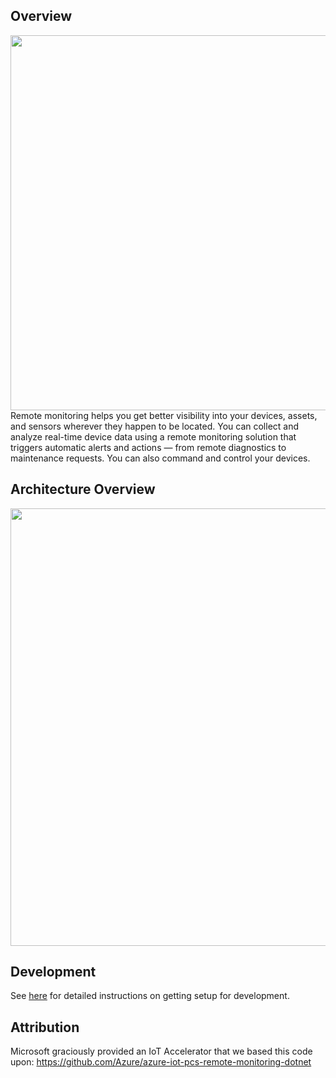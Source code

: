 ## Overview
<div>
<img src="https://user-images.githubusercontent.com/33666587/39657377-33612fc8-4fbc-11e8-98a8-58906236238a.png" width="600" height="auto"/>
</div>
Remote monitoring helps you get better visibility into your devices, assets, and
sensors wherever they happen to be located. You can collect and analyze real-time
device data using a remote monitoring solution that triggers automatic alerts and
actions — from remote diagnostics to maintenance requests. You can also command and
control your devices.

## Architecture Overview
<div>
<img src="https://user-images.githubusercontent.com/33666587/39657028-0e768cce-4fb9-11e8-8ee8-5192cbba31f1.png" width="700" height="auto"/>
</div>

## Development
See [here](../docs/DEVELOPMENT.md) for detailed instructions on getting setup for development.

## Attribution
Microsoft graciously provided an IoT Accelerator that we based this code upon:
https://github.com/Azure/azure-iot-pcs-remote-monitoring-dotnet